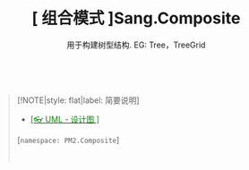 <h1 align="center">[ 组合模式 ]Sang.Composite</h1>
<p align="center">用于构建树型结构. EG: Tree，TreeGrid</p>





<br/><br/><br/>

>[!NOTE|style: flat|label: 简要说明]
>
>- <a href = 'wwwroot/UML/u1.0.0.html' target='_blank'><span style='color:#008B00'>[👓 UML - 设计图 ]</span></a>
>
>  [`namespace: PM2.Composite`]
>
><br/>



